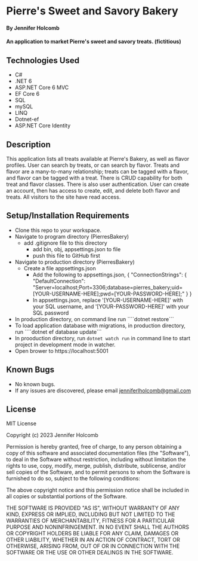 
# Pierre's Sweet and Savory Bakery

#### By Jennifer Holcomb

#### An application to market Pierre's sweet and savory treats. (fictitious)

## Technologies Used

* C#
* .NET 6
* ASP.NET Core 6 MVC
* EF Core 6
* SQL
* mySQL
* LINQ
* Dotnet-ef
* ASP.NET Core Identity

## Description

This application lists all treats available at Pierre's Bakery, as well as flavor profiles. User can search by treats, or can search by flavor.  Treats and flavor are a many-to-many relationship; treats can be tagged with a flavor, and flavor can be tagged with a treat.  There is CRUD capability for both treat and flavor classes. There is also user authentication. User can create an account, then has access to create, edit, and delete both flavor and treats. All visitors to the site have read access.

## Setup/Installation Requirements

* Clone this repo to your workspace.
* Navigate to program directory (PierresBakery)
  * add .gitignore file to this directory
    * add bin, obj, appsettings.json to file
    * push this file to GitHub first
* Navigate to production directory (PierresBakery)
  * Create a file appsettings.json
    * Add the following to appsettings.json,
    {
      "ConnectionStrings": {
        "DefaultConnection": "Server=localhost;Port=3306;database=pierres_bakery;uid=[YOUR-USERNAME-HERE];pwd=[YOUR-PASSWORD-HERE];"
      }
    }
    * In appsettings.json, replace '[YOUR-USERNAME-HERE]' with your SQL username, and '[YOUR-PASSWORD-HERE]' with your SQL password
* In production directory, on command line run ````dotnet restore```
* To load application database with migrations, in production directory,
  run ````dotnet ef database update```
* In prooduction directory, run ```dotnet watch run``` in command line to start project in development mode in watcher.
* Open brower to https://localhost:5001


## Known Bugs

* No known bugs. 
* If any issues are discovered, please email jenniferlholcomb@gmail.com


## License

MIT License

Copyright (c) 2023 Jennifer Holcomb

Permission is hereby granted, free of charge, to any person obtaining a copy of this software and associated documentation files (the "Software"), to deal in the Software without restriction, including without limitation the rights to use, copy, modify, merge, publish, distribute, sublicense, and/or sell copies of the Software, and to permit persons to whom the Software is furnished to do so, subject to the following conditions:

The above copyright notice and this permission notice shall be included in all copies or substantial portions of the Software.

THE SOFTWARE IS PROVIDED "AS IS", WITHOUT WARRANTY OF ANY KIND, EXPRESS OR IMPLIED, INCLUDING BUT NOT LIMITED TO THE WARRANTIES OF MERCHANTABILITY, FITNESS FOR A PARTICULAR PURPOSE AND NONINFRINGEMENT. IN NO EVENT SHALL THE AUTHORS OR COPYRIGHT HOLDERS BE LIABLE FOR ANY CLAIM, DAMAGES OR OTHER LIABILITY, WHETHER IN AN ACTION OF CONTRACT, TORT OR OTHERWISE, ARISING FROM, OUT OF OR IN CONNECTION WITH THE SOFTWARE OR THE USE OR OTHER DEALINGS IN THE SOFTWARE.
